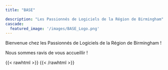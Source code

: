 ```yaml
---
title: "BASE"

description: "Les Passionnés de Logiciels de la Région de Birmingham"
cascade:
  featured_image: '/images/BASE_Logo.png'
---
```


Bienvenue chez les Passionnés de Logiciels de la Région de Birmingham !

Nous sommes ravis de vous accueillir !

{{< rawhtml >}}
<a rel="me" href="https://mastodon.social/@base205al"></a>
<meta name="fediverse:creator" content="@base205al@mastodon.social"/>
{{< /rawhtml >}}
